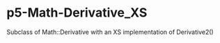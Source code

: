 p5-Math-Derivative_XS
=====================

Subclass of Math::Derivative with an XS implementation of Derivative2()